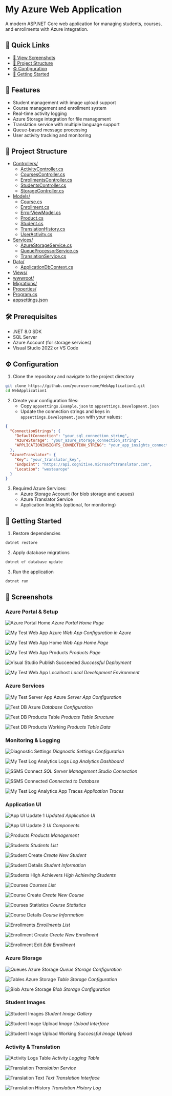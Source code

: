 # My Azure Web Application

A modern ASP.NET Core web application for managing students, courses, and enrollments with Azure integration.

## 🔗 Quick Links
- [📸 View Screenshots](#-screenshots)
- [📁 Project Structure](#-project-structure)
- [⚙️ Configuration](#️-configuration)
- [🚀 Getting Started](#-getting-started)

## 🚀 Features

- Student management with image upload support
- Course management and enrollment system
- Real-time activity logging
- Azure Storage integration for file management
- Translation service with multiple language support
- Queue-based message processing
- User activity tracking and monitoring

## 📁 Project Structure

- [Controllers/](./Controllers/)
  - [ActivityController.cs](./Controllers/ActivityController.cs)
  - [CoursesController.cs](./Controllers/CoursesController.cs)
  - [EnrollmentsController.cs](./Controllers/EnrollmentsController.cs)
  - [StudentsController.cs](./Controllers/StudentsController.cs)
  - [StorageController.cs](./Controllers/StorageController.cs)
- [Models/](./Models/)
  - [Course.cs](./Models/Course.cs)
  - [Enrollment.cs](./Models/Enrollment.cs)
  - [ErrorViewModel.cs](./Models/ErrorViewModel.cs)
  - [Product.cs](./Models/Product.cs)
  - [Student.cs](./Models/Student.cs)
  - [TranslationHistory.cs](./Models/TranslationHistory.cs)
  - [UserActivity.cs](./Models/UserActivity.cs)
- [Services/](./Services/)
  - [AzureStorageService.cs](./Services/AzureStorageService.cs)
  - [QueueProcessorService.cs](./Services/QueueProcessorService.cs)
  - [TranslationService.cs](./Services/TranslationService.cs)
- [Data/](./Data/)
  - [ApplicationDbContext.cs](./Data/ApplicationDbContext.cs)
- [Views/](./Views/)
- [wwwroot/](./wwwroot/)
- [Migrations/](./Migrations/)
- [Properties/](./Properties/)
- [Program.cs](./Program.cs)
- [appsettings.json](./appsettings.json)

## 🛠️ Prerequisites

- .NET 8.0 SDK
- SQL Server
- Azure Account (for storage services)
- Visual Studio 2022 or VS Code

## ⚙️ Configuration

1. Clone the repository and navigate to the project directory
```bash
git clone https://github.com/yourusername/WebApplication1.git
cd WebApplication1
```

2. Create your configuration files:
   - Copy `appsettings.Example.json` to `appsettings.Development.json`
   - Update the connection strings and keys in `appsettings.Development.json` with your values:
```json
{
  "ConnectionStrings": {
    "DefaultConnection": "your_sql_connection_string",
    "AzureStorage": "your_azure_storage_connection_string",
    "APPLICATIONINSIGHTS_CONNECTION_STRING": "your_app_insights_connection_string"
  },
  "AzureTranslator": {
    "Key": "your_translator_key",
    "Endpoint": "https://api.cognitive.microsofttranslator.com",
    "Location": "westeurope"
  }
}
```

3. Required Azure Services:
   - Azure Storage Account (for blob storage and queues)
   - Azure Translator Service
   - Application Insights (optional, for monitoring)

## 🚀 Getting Started

1. Restore dependencies
```bash
dotnet restore
```

2. Apply database migrations
```bash
dotnet ef database update
```

3. Run the application
```bash
dotnet run
```

## 📸 Screenshots

### Azure Portal & Setup
![Azure Portal Home](./screenshots/01_PortalAzureHome.png)
*Azure Portal Home Page*

![My Test Web App Azure](./screenshots/02_MyTestWebApp_Azure.png)
*Web App Configuration in Azure*

![My Test Web App Home](./screenshots/03_MyTestWebApp_Home.png)
*Web App Home Page*

![My Test Web App Products](./screenshots/04_MyTestWebApp_Products.png)
*Products Page*

![Visual Studio Publish Succeeded](./screenshots/05_VisualStudio_Publish_Succeeded.png)
*Successful Deployment*

![My Test Web App Localhost](./screenshots/06_MyTestWebApp_Localhost_Working.png)
*Local Development Environment*

### Azure Services
![My Test Server App Azure](./screenshots/07_MyTestServerApp_Azure.png)
*Server App Configuration*

![Test DB Azure](./screenshots/08_TestDB_Azure.png)
*Database Configuration*

![Test DB Products Table](./screenshots/09_TestDB_Products_Table.png)
*Products Table Structure*

![Test DB Products Working](./screenshots/10_TestDB_Products_Working.png)
*Products Table Data*

### Monitoring & Logging
![Diagnostic Settings](./screenshots/11_DiagnosticSettings.png)
*Diagnostic Settings Configuration*

![My Test Log Analytics Logs](./screenshots/12_MyTestLogAnalytics_Logs.png)
*Log Analytics Dashboard*

![SSMS Connect](./screenshots/13_SSMS_Connect.png)
*SQL Server Management Studio Connection*

![SSMS Connected](./screenshots/14_SSMS_Connected.png)
*Connected to Database*

![My Test Log Analytics App Traces](./screenshots/15_MyTestLogAnalytics_AppTraces_Ececuted_DB_Command.png)
*Application Traces*

### Application UI
![App UI Update 1](./screenshots/16_1_App_UI_Update.png)
*Updated Application UI*

![App UI Update 2](./screenshots/16_2_App_UI_Update.png)
*UI Components*

![Products](./screenshots/16_3_Products.png)
*Products Management*

![Students](./screenshots/16_3_Students.png)
*Students List*

![Student Create](./screenshots/16_4_Student_Create.png)
*Create New Student*

![Student Details](./screenshots/16_5_Student_Details.png)
*Student Information*

![Students High Achievers](./screenshots/16_6_Students_High_Achievers.png)
*High Achieving Students*

![Courses](./screenshots/16_7_Courses.png)
*Courses List*

![Course Create](./screenshots/16_8_Course_Create.png)
*Create New Course*

![Courses Statistics](./screenshots/16_9_Courses_Statistics.png)
*Course Statistics*

![Course Details](./screenshots/16_10_Course_Details.png)
*Course Information*

![Enrollments](./screenshots/16_11_Enrollments.png)
*Enrollments List*

![Enrollment Create](./screenshots/16_12_Enrollment_Create.png)
*Create New Enrollment*

![Enrollment Edit](./screenshots/16_13_Enrollment_Edit.png)
*Edit Enrollment*

### Azure Storage
![Queues Azure Storage](./screenshots/17_Queues_Azure_Storage.png)
*Queue Storage Configuration*

![Tables Azure Storage](./screenshots/18_Tables_Azure_Storage.png)
*Table Storage Configuration*

![Blob Azure Storage](./screenshots/19_Blob_Azure_Storage.png)
*Blob Storage Configuration*

### Student Images
![Student Images](./screenshots/20_Student_Images.png)
*Student Image Gallery*

![Student Image Upload](./screenshots/21_Student_ImageUpload.png)
*Image Upload Interface*

![Student Image Upload Working](./screenshots/22_Student_ImageUpload_Working.png)
*Successful Image Upload*

### Activity & Translation
![Activity Logs Table](./screenshots/23_Activity_Logs_Table.png)
*Activity Logging Table*

![Translation](./screenshots/24_Translation.png)
*Translation Service*

![Translation Text](./screenshots/25_Translation_Text.png)
*Text Translation Interface*

![Translation History](./screenshots/26_Translation_History.png)
*Translation History Log*
